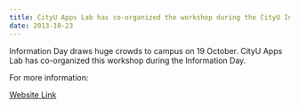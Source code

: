 ```yaml
---
title: CityU Apps Lab has co-organized the workshop during the CityU Information Day 2013
date: 2013-10-23
---
```


Information Day draws huge crowds to campus on 19 October. CityU Apps Lab has co-organized this workshop during the Information Day. 

<!--more-->

For more information:

[Website Link](http://wikisites.cityu.edu.hk/sites/newscentre/en/Pages/201311211750.aspx)